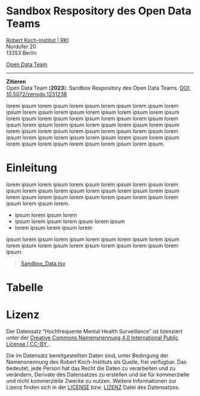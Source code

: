 # Sandbox Respository des Open Data Teams

[Robert Koch-Institut | RKI](https://rki.de)  
Nordufer 20  
13353 Berlin  

[Open Data Team](#Sandbox-Respository-des-Open-Data-Teams)

---
**Zitieren**  
Open Data Team (**2023**): Sandbox Respository des Open Data Teams. [DOI: 10.5072/zenodo.1231238](https://doi.org/10.5072/zenodo.1231238)


lorem ipsum lorem ipsum lorem ipsum lorem ipsum lorem ipsum lorem ipsum lorem ipsum lorem ipsum lorem ipsum lorem ipsum lorem ipsum lorem ipsum lorem ipsum lorem ipsum lorem ipsum lorem ipsum lorem ipsum lorem ipsum lorem ipsum lorem ipsum lorem ipsum lorem ipsum lorem ipsum lorem ipsum lorem ipsum lorem ipsum lorem ipsum lorem ipsum lorem ipsum lorem ipsum lorem ipsum lorem ipsum lorem ipsum lorem ipsum lorem ipsum lorem ipsum lorem ipsum lorem ipsum. 

# Einleitung

lorem ipsum lorem ipsum lorem ipsum lorem ipsum lorem ipsum lorem ipsum lorem ipsum lorem ipsum lorem ipsum lorem ipsum lorem ipsum lorem ipsum lorem ipsum lorem ipsum lorem ipsum lorem ipsum lorem ipsum lorem ipsum lorem.
- ipsum lorem ipsum lorem 
- ipsum lorem ipsum lorem ipsum lorem ipsum 
- lorem ipsum lorem ipsum lorem 

ipsum lorem ipsum lorem ipsum lorem ipsum lorem ipsum lorem ipsum lorem ipsum lorem ipsum lorem ipsum lorem ipsum lorem ipsum lorem ipsum. 

> [Sandbox_Data.tsv](/Sandbox_Data.tsv)

# Tabelle


# Lizenz  

Der Datensatz “Hochfrequente Mental Health Surveillance” ist lizenziert unter der  [Creative Commons Namensnennung 4.0 International Public License | CC-BY ](https://creativecommons.org/licenses/by/4.0/deed.de).

Die im Datensatz bereitgestellten Daten sind, unter Bedingung der Namensnennung des Robert Koch-Instituts als Quelle, frei verfügbar. Das bedeutet, jede Person hat das Recht die Daten zu verarbeiten und zu verändern, Derivate des Datensatzes zu erstellen und sie für kommerzielle und nicht kommerzielle Zwecke zu nutzen. Weitere Informationen zur Lizenz finden sich in der [LICENSE](/LICENSE) bzw. [LIZENZ](/LIZENZ) Datei des Datensatzes.